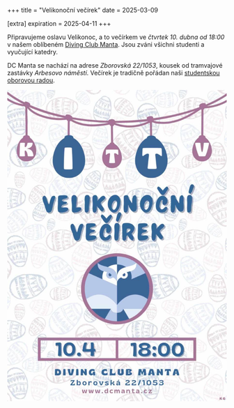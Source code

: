 +++
title = "Velikonoční večírek"
date = 2025-03-09

[extra]
expiration = 2025-04-11
+++

Připravujeme oslavu Velikonoc, a to večírkem ve *čtvrtek 10.&nbsp;dubna od&nbsp;18:00* v&nbsp;našem oblíbeném [Diving Club Manta](http://dcmanta.cz/cafebarmanta.html). Jsou zváni všichni studenti a vyučující katedry.

<!-- more -->

DC Manta se nachází na adrese *Zborovská 22/1053*, kousek od tramvajové zastávky *Arbesovo náměstí*. Večírek je tradičně pořádan naši [studentskou oborovou radou](https://sor.it.pedf.cuni.cz).

![Velikonoce - pozvánka](letacek.jpg)
